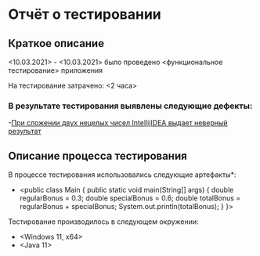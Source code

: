 # Отчёт о тестировании <SpecialBonus>

## Краткое описание

<10.03.2021> - <10.03.2021> было проведено <функциональное тестирование> приложения <SpecialBonus>

На тестирование затрачено: <2 часа>

### В результате тестирования выявлены следующие дефекты:
-[При сложении двух нецелых чисел IntellijIDEA выдает неверный результат](https://github.com/SokovKirill/SpecialBonus/issues/1)


## Описание процесса тестирования

В процессе тестирования использовались следующие артефакты*:
* <public class Main {
  public static void main(String[] args) {
    double regularBonus = 0.3;
    double specialBonus = 0.6;
    double totalBonus = regularBonus + specialBonus;
    System.out.println(totalBonus);
  }
}>

Тестирование производилось в следующем окружении:
* <Windows 11, x64>
* <Java 11>
